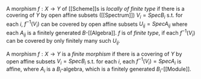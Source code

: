 
A morphism $f:X\rightarrow Y$ of [[Scheme]]s is *locally of finite type* if there is a covering of $Y$ by open affine subsets ([[Spectrum]]) $V_i=SpecB_i$ s.t. for each $i$, $f^{-1}(V_i)$ can be covered by open affine subsets $U_{ij}=SpecA_{ij}$ where each $A_{ij}$ is a finitely generated $B$-[[Algebra]].
$f$ is of *finite type*, if each $f^{-1}(V_i)$ can be covered by only finitely many such $U_{ij}$.

A morphism $f:X\rightarrow Y$ is a *finite morphism* if there is a covering of $Y$ by open affine subsets $V_i=SpecB_i$ s.t. for each $i$, each $f^{-1}(V_i)=SpecA_i$ is affine, where $A_i$ is a $B_i$-algebra, which is a finitely generated $B_i$-[[Module]].